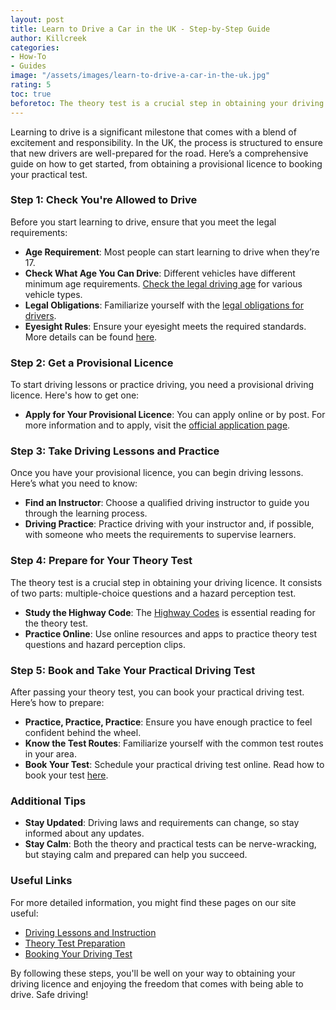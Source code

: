 ```yaml
---
layout: post
title: Learn to Drive a Car in the UK - Step-by-Step Guide
author: Killcreek
categories:
- How-To
- Guides
image: "/assets/images/learn-to-drive-a-car-in-the-uk.jpg"
rating: 5
toc: true
beforetoc: The theory test is a crucial step in obtaining your driving licence. It consists of two parts multiple-choice questions and a hazard perception test.
---
```


 

Learning to drive is a significant milestone that comes with a blend of excitement and responsibility. In the UK, the process is structured to ensure that new drivers are well-prepared for the road. Here’s a comprehensive guide on how to get started, from obtaining a provisional licence to booking your practical test.

### Step 1: Check You're Allowed to Drive

Before you start learning to drive, ensure that you meet the legal requirements:

- **Age Requirement**: Most people can start learning to drive when they’re 17.
- **Check What Age You Can Drive**: Different vehicles have different minimum age requirements. [Check the legal driving age](https://www.gov.uk/vehicles-can-drive) for various vehicle types.
- **Legal Obligations**: Familiarize yourself with the [legal obligations for drivers](https://www.gov.uk/legal-obligations-drivers-riders).
- **Eyesight Rules**: Ensure your eyesight meets the required standards. More details can be found [here](https://www.gov.uk/driving-eyesight-rules).

### Step 2: Get a Provisional Licence

To start driving lessons or practice driving, you need a provisional driving licence. Here's how to get one:

- **Apply for Your Provisional Licence**: You can apply online or by post. For more information and to apply, visit the [official application page](https://www.gov.uk/apply-first-provisional-driving-licence).

### Step 3: Take Driving Lessons and Practice

Once you have your provisional licence, you can begin driving lessons. Here’s what you need to know:

- **Find an Instructor**: Choose a qualified driving instructor to guide you through the learning process. 
- **Driving Practice**: Practice driving with your instructor and, if possible, with someone who meets the requirements to supervise learners.

### Step 4: Prepare for Your Theory Test

The theory test is a crucial step in obtaining your driving licence. It consists of two parts: multiple-choice questions and a hazard perception test.

- **Study the Highway Code**: The [Highway Codes](/highway-codes-page/) is essential reading for the theory test.
- **Practice Online**: Use online resources and apps to practice theory test questions and hazard perception clips.

### Step 5: Book and Take Your Practical Driving Test

After passing your theory test, you can book your practical driving test. Here’s how to prepare:

- **Practice, Practice, Practice**: Ensure you have enough practice to feel confident behind the wheel.
- **Know the Test Routes**: Familiarize yourself with the common test routes in your area.
- **Book Your Test**: Schedule your practical driving test online. Read how to book your test [here](/how-to-book-a-theory-test/).

### Additional Tips

- **Stay Updated**: Driving laws and requirements can change, so stay informed about any updates.
- **Stay Calm**: Both the theory and practical tests can be nerve-wracking, but staying calm and prepared can help you succeed.

### Useful Links

For more detailed information, you might find these pages on our site useful:
- [Driving Lessons and Instruction](https://www.gov.uk/driving-lessons)
- [Theory Test Preparation](/theory-test-essential-tips-for-success/)
- [Booking Your Driving Test](/how-to-book-a-theory-test/)

By following these steps, you'll be well on your way to obtaining your driving licence and enjoying the freedom that comes with being able to drive. Safe driving!
